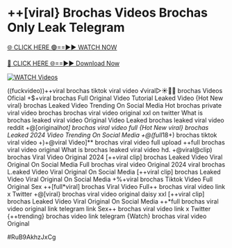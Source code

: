 # ++[viral} Brochas Videos Brochas Only Leak Telegram


[🌐 CLICK HERE 🟢==►► WATCH NOW](https://gitload.pages.dev/)

[🔴 CLICK HERE 🌐==►► Download Now](https://gitload.pages.dev/)

[![WATCH Videos](https://i.imgur.com/dJHk4Zq.gif)](https://gitload.pages.dev/)




























((fuckvideo))++viral brochas tiktok viral video ️√viral▷☀️👄💥 brochas Videos Oficial +$+viral brochas Full Original Video Tutorial Leaked Video {Hot New viral} brochas Leaked Video Trending On Social Media Hot brochas private viral video brochas brochas viral video original xxl on twitter What is brochas leaked viral video Original Video Leaked brochas leaked viral video reddit
+@[original*hot] brochas viral video full
{Hot New viral} brochas Leaked 2024 Video Trending On Social Media +@(full*18+) brochas tiktok viral video +)+@viral Video]** brochas viral video full upload ++full brochas viral video original
What is brochas leaked viral video hd. +@viral@clip) brochas Viral Video Original 2024
[++viral clip] brochas Leaked Video Viral Original On Social Media
Full brochas viral video Original 2024 viral brochas L.eaked Video Viral Original On Social Media
[++viral clip] brochas Leaked Video Viral Original On Social Media
+%+viral brochas Tiktok Video Full Original Sex ++[full*viral] brochas Viral Video Full++ brochas viral video link x Twitter +@[viral} brochas viral video original daisy xxl
[++viral clip] brochas Leaked Video Viral Original On Social Media
++*full brochas viral video original link telegram link Sex++ brochas viral video link x Twitter {++trending} brochas video link telegram {Watch} brochas viral video Original


#RuB9AkhzJxCg

